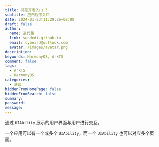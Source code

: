 ```yaml
---
title: 鸿蒙开发入门 3
subtitle: 应用程序入口
date: 2024-01-23T11:29:26+08:00
draft: false
author:
  name: 圣代菌
  link: sundedi.github.io
  email: cybeird@outlook.com
  avatar: /images/avatar.png
description: 
keywords: HarmonyOS, ArkTS
comment: false
tags:
  - ArkTS
  - HarmonyOS
categories:
  - 基础
hiddenFromHomePage: false
hiddenFromSearch: false
summary: 
password: 
message:
---
```

通过 `UIAbility` 展示的用户界面与用户进行交互。

一个应用可以有一个或多个 `UIAbility`，而一个 `UIAbility` 也可以对应多个页面。
<!--more-->

